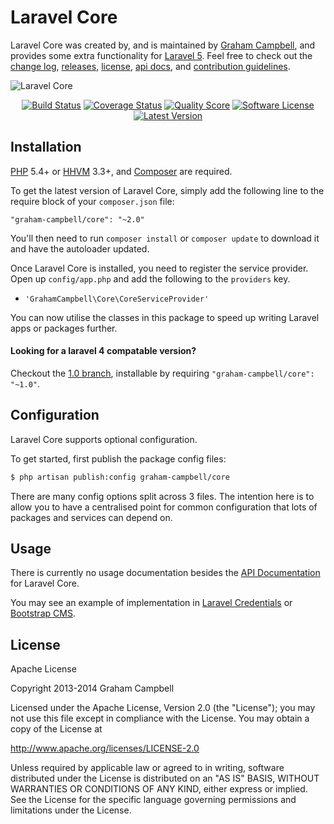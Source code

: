 Laravel Core
============

Laravel Core was created by, and is maintained by [Graham Campbell](https://github.com/GrahamCampbell), and provides some extra functionality for [Laravel 5](http://laravel.com). Feel free to check out the [change log](CHANGELOG.md), [releases](https://github.com/GrahamCampbell/Laravel-Core/releases), [license](LICENSE.md), [api docs](http://docs.grahamjcampbell.co.uk), and [contribution guidelines](CONTRIBUTING.md).

![Laravel Core](https://cloud.githubusercontent.com/assets/2829600/4432284/a987fd4a-468c-11e4-814b-f0d09118089c.PNG)

<p align="center">
<a href="https://travis-ci.org/GrahamCampbell/Laravel-Core"><img src="https://img.shields.io/travis/GrahamCampbell/Laravel-Core/master.svg?style=flat-square" alt="Build Status"></img></a>
<a href="https://scrutinizer-ci.com/g/GrahamCampbell/Laravel-Core/code-structure"><img src="https://img.shields.io/scrutinizer/coverage/g/GrahamCampbell/Laravel-Core.svg?style=flat-square" alt="Coverage Status"></img></a>
<a href="https://scrutinizer-ci.com/g/GrahamCampbell/Laravel-Core"><img src="https://img.shields.io/scrutinizer/g/GrahamCampbell/Laravel-Core.svg?style=flat-square" alt="Quality Score"></img></a>
<a href="LICENSE.md"><img src="https://img.shields.io/badge/license-Apache%202.0-brightgreen.svg?style=flat-square" alt="Software License"></img></a>
<a href="https://github.com/GrahamCampbell/Laravel-Core/releases"><img src="https://img.shields.io/github/release/GrahamCampbell/Laravel-Core.svg?style=flat-square" alt="Latest Version"></img></a>
</p>


## Installation

[PHP](https://php.net) 5.4+ or [HHVM](http://hhvm.com) 3.3+, and [Composer](https://getcomposer.org) are required.

To get the latest version of Laravel Core, simply add the following line to the require block of your `composer.json` file:

```
"graham-campbell/core": "~2.0"
```

You'll then need to run `composer install` or `composer update` to download it and have the autoloader updated.

Once Laravel Core is installed, you need to register the service provider. Open up `config/app.php` and add the following to the `providers` key.

* `'GrahamCampbell\Core\CoreServiceProvider'`

You can now utilise the classes in this package to speed up writing Laravel apps or packages further.

#### Looking for a laravel 4 compatable version?

Checkout the [1.0 branch](https://github.com/GrahamCampbell/Laravel-Core/tree/1.0), installable by requiring `"graham-campbell/core": "~1.0"`.


## Configuration

Laravel Core supports optional configuration.

To get started, first publish the package config files:

```bash
$ php artisan publish:config graham-campbell/core
```

There are many config options split across 3 files. The intention here is to allow you to have a centralised point for common configuration that lots of packages and services can depend on.


## Usage

There is currently no usage documentation besides the [API Documentation](http://docs.grahamjcampbell.co.uk) for Laravel Core.

You may see an example of implementation in [Laravel Credentials](https://github.com/GrahamCampbell/Laravel-Credentials) or [Bootstrap CMS](https://github.com/GrahamCampbell/Bootstrap-CMS).


## License

Apache License

Copyright 2013-2014 Graham Campbell

Licensed under the Apache License, Version 2.0 (the "License");
you may not use this file except in compliance with the License.
You may obtain a copy of the License at

 http://www.apache.org/licenses/LICENSE-2.0

Unless required by applicable law or agreed to in writing, software
distributed under the License is distributed on an "AS IS" BASIS,
WITHOUT WARRANTIES OR CONDITIONS OF ANY KIND, either express or implied.
See the License for the specific language governing permissions and
limitations under the License.
